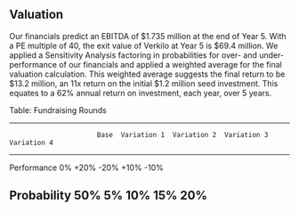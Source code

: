 ## Valuation

Our financials predict an EBITDA of $1.735 million at the end of Year 5.
With a PE multiple of 40, the exit value of Verkilo at Year 5 is $69.4 million.
We applied a Sensitivity Analysis factoring in probabilities for over- and under-performance of our financials and applied a weighted average for the final valuation calculation.
This weighted average suggests the final return to be $13.2 million, an 11x return on the initial $1.2 million seed investment.
This equates to a 62% annual return on investment, each year, over 5 years.

Table:  Fundraising Rounds

------------------------------------------------------------------------------------
                          Base  Variation 1  Variation 2  Variation 3  Variation 4
---------------------- ------- ------------ ------------ ------------ ------------
Performance                 0%         +20%        -20%          +10%         -10%

Probability                50%           5%         10%           15%          20%
------------------------------------------------------------------------------------

